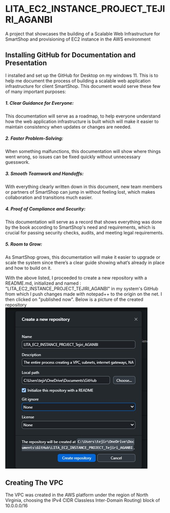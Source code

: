 # LITA_EC2_INSTANCE_PROJECT_TEJIRI_AGANBI 
 A project that showcases the building of a Scalable Web Infrastructure for SmartShop and provisioning of EC2 instance in the AWS environment
## Installing GitHub for Documentation and Presentation
I installed and set up the GitHub for Desktop on my windows 11.
This is to help me document the process of building a scalable web application infrastructure for client SmartShop.
This document would serve these few of many important purposes:
##### 1. Clear Guidance for Everyone: 
This documentation will serve as a roadmap, to help everyone understand how the web application infrastructure is built which will make it easier to maintain consistency when updates or changes are needed.
##### 2. Faster Problem-Solving:
When something malfunctions, this documentation will show where things went wrong, so issues can be fixed quickly without unnecessary guesswork.
##### 3. Smooth Teamwork and Handoffs: 
With everything clearly written down in this document, new team members or partners of SmartShop can jump in without feeling lost, which makes collaboration and transitions much easier.
##### 4. Proof of Compliance and Security:
This documentation will serve as a record that shows everything was done by the book according to SmartShop's need and requirements, which is crucial for passing security checks, audits, and meeting legal requirements.
##### 5. Room to Grow: 
As SmartShop grows, this documentation will make it easier to upgrade or scale the system since there’s a clear guide showing what’s already in place and how to build on it.

With the above listed, I proceeded to create a new repository with a README.md, initialized and named : "LITA_EC2_INSTANCE_PROJECT_TEJIRI_AGANBI" in my system's GitHub from which I push changes made with notepad++ to the origin on the net. I then clicked on "published now".
Below is a picture of the created repository
![Repository Configuration](GithubRepositoryCreation.jpg)

## Creating The VPC
The VPC was created in the AWS platform under the region of North Virginia, choosing the IPv4 CIDR Classless Inter-Domain Routing) block of 10.0.0.0/16